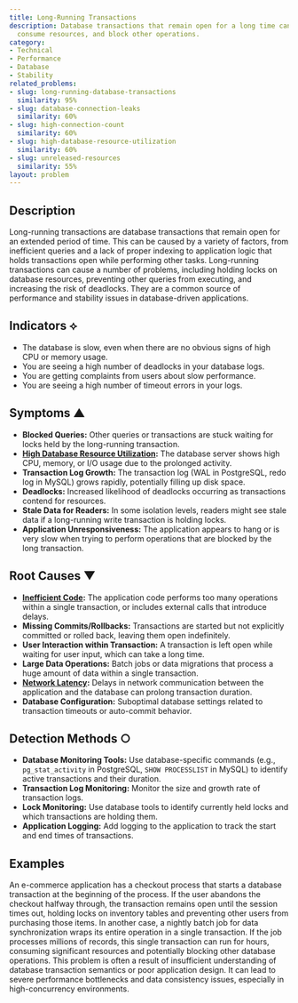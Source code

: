 ```yaml
---
title: Long-Running Transactions
description: Database transactions that remain open for a long time can hold locks,
  consume resources, and block other operations.
category:
- Technical
- Performance
- Database
- Stability
related_problems:
- slug: long-running-database-transactions
  similarity: 95%
- slug: database-connection-leaks
  similarity: 60%
- slug: high-connection-count
  similarity: 60%
- slug: high-database-resource-utilization
  similarity: 60%
- slug: unreleased-resources
  similarity: 55%
layout: problem
---
```


## Description
Long-running transactions are database transactions that remain open for an extended period of time. This can be caused by a variety of factors, from inefficient queries and a lack of proper indexing to application logic that holds transactions open while performing other tasks. Long-running transactions can cause a number of problems, including holding locks on database resources, preventing other queries from executing, and increasing the risk of deadlocks. They are a common source of performance and stability issues in database-driven applications.

## Indicators ⟡
- The database is slow, even when there are no obvious signs of high CPU or memory usage.
- You are seeing a high number of deadlocks in your database logs.
- You are getting complaints from users about slow performance.
- You are seeing a high number of timeout errors in your logs.

## Symptoms ▲

- **Blocked Queries:** Other queries or transactions are stuck waiting for locks held by the long-running transaction.
- **[High Database Resource Utilization](high-database-resource-utilization.md):** The database server shows high CPU, memory, or I/O usage due to the prolonged activity.
- **Transaction Log Growth:** The transaction log (WAL in PostgreSQL, redo log in MySQL) grows rapidly, potentially filling up disk space.
- **Deadlocks:** Increased likelihood of deadlocks occurring as transactions contend for resources.
- **Stale Data for Readers:** In some isolation levels, readers might see stale data if a long-running write transaction is holding locks.
- **Application Unresponsiveness:** The application appears to hang or is very slow when trying to perform operations that are blocked by the long transaction.

## Root Causes ▼

- **[Inefficient Code](inefficient-code.md):** The application code performs too many operations within a single transaction, or includes external calls that introduce delays.
- **Missing Commits/Rollbacks:** Transactions are started but not explicitly committed or rolled back, leaving them open indefinitely.
- **User Interaction within Transaction:** A transaction is left open while waiting for user input, which can take a long time.
- **Large Data Operations:** Batch jobs or data migrations that process a huge amount of data within a single transaction.
- **[Network Latency](network-latency.md):** Delays in network communication between the application and the database can prolong transaction duration.
- **Database Configuration:** Suboptimal database settings related to transaction timeouts or auto-commit behavior.

## Detection Methods ○

- **Database Monitoring Tools:** Use database-specific commands (e.g., `pg_stat_activity` in PostgreSQL, `SHOW PROCESSLIST` in MySQL) to identify active transactions and their duration.
- **Transaction Log Monitoring:** Monitor the size and growth rate of transaction logs.
- **Lock Monitoring:** Use database tools to identify currently held locks and which transactions are holding them.
- **Application Logging:** Add logging to the application to track the start and end times of transactions.

## Examples
An e-commerce application has a checkout process that starts a database transaction at the beginning of the process. If the user abandons the checkout halfway through, the transaction remains open until the session times out, holding locks on inventory tables and preventing other users from purchasing those items. In another case, a nightly batch job for data synchronization wraps its entire operation in a single transaction. If the job processes millions of records, this single transaction can run for hours, consuming significant resources and potentially blocking other database operations. This problem is often a result of insufficient understanding of database transaction semantics or poor application design. It can lead to severe performance bottlenecks and data consistency issues, especially in high-concurrency environments.